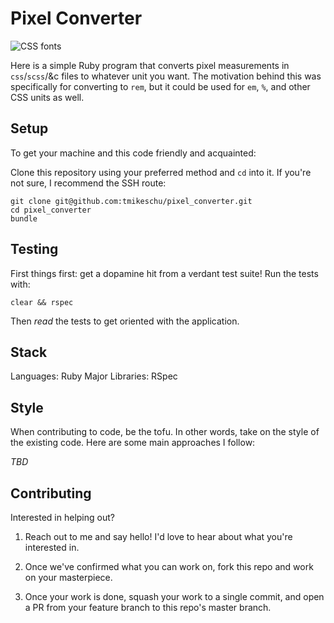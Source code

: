 [//]: <> (![]\(\) badges)

# Pixel Converter

![CSS fonts](https://cdn.frontify.com/assets/blog/blog-post-teaser-relative-font-sizes-for-web-designers.jpg)

Here is a simple Ruby program that converts pixel measurements in `css`/`scss`/&c files to whatever unit you want. The motivation behind this was specifically for converting to `rem`, but it could be used for `em`, `%`, and other CSS units as well.

## Setup

To get your machine and this code friendly and acquainted:

Clone this repository using your preferred method and `cd` into it. If you're not sure, I
recommend the SSH route:

```
git clone git@github.com:tmikeschu/pixel_converter.git
cd pixel_converter
bundle
```

## Testing

First things first: get a dopamine hit from a verdant test suite! Run the tests with:

```
clear && rspec
```

Then *read* the tests to get oriented with the application.

## Stack

Languages: Ruby
Major Libraries: RSpec

## Style

When contributing to code, be the tofu. In other words, take on the style of the
existing code. Here are some main approaches I follow:

*TBD*

## Contributing

Interested in helping out?

1. Reach out to me and say hello! I'd love to hear about what you're interested
   in.

2. Once we've confirmed what you can work on, fork this repo and work on your
   masterpiece.

3. Once your work is done, squash your work to a single commit, and open a PR
   from your feature branch to this repo's master branch.

